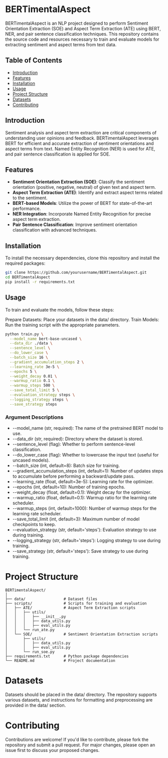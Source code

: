 # BERTimentalAspect

BERTimentalAspect is an NLP project designed to perform Sentiment Orientation Extraction (SOE) and Aspect Term Extraction (ATE) using BERT, NER, and pair sentence classification techniques. This repository contains the source code and resources necessary to train and evaluate models for extracting sentiment and aspect terms from text data.

## Table of Contents

- [Introduction](#introduction)
- [Features](#features)
- [Installation](#installation)
- [Usage](#usage)
- [Project Structure](#project-structure)
- [Datasets](#datasets)
- [Contributing](#contributing)
  
## Introduction

Sentiment analysis and aspect term extraction are critical components of understanding user opinions and feedback. BERTimentalAspect leverages BERT for efficient and accurate extraction of sentiment orientations and aspect terms from text. Named Entity Recognition (NER) is used for ATE, and pair sentence classification is applied for SOE.

## Features

- **Sentiment Orientation Extraction (SOE)**: Classify the sentiment orientation (positive, negative, neutral) of given text and aspect term.
- **Aspect Term Extraction (ATE)**: Identify and extract aspect terms related to the sentiment.
- **BERT-based Models**: Utilize the power of BERT for state-of-the-art performance.
- **NER Integration**: Incorporate Named Entity Recognition for precise aspect term extraction.
- **Pair Sentence Classification**: Improve sentiment orientation classification with advanced techniques.

## Installation

To install the necessary dependencies, clone this repository and install the required packages:

```bash
git clone https://github.com/yourusername/BERTimentalAspect.git
cd BERTimentalAspect
pip install -r requirements.txt
```

## Usage
To train and evaluate the models, follow these steps:

Prepare Datasets: Place your datasets in the data/ directory.
Train Models: Run the training script with the appropriate parameters.
```bash
python train.py \
  --model_name bert-base-uncased \
  --data_dir ./data \
  --sentence_level \
  --do_lower_case \
  --batch_size 16 \
  --gradient_accumulation_steps 2 \
  --learning_rate 3e-5 \
  --epochs 5 \
  --weight_decay 0.01 \
  --warmup_ratio 0.1 \
  --warmup_steps 500 \
  --save_total_limit 5 \
  --evaluation_strategy steps \
  --logging_strategy steps \
  --save_strategy steps
```
### Argument Descriptions
- --model_name (str, required): The name of the pretrained BERT model to use.
- --data_dir (str, required): Directory where the dataset is stored.
- --sentence_level (flag): Whether to perform sentence-level classification.
- --do_lower_case (flag): Whether to lowercase the input text (useful for uncased models).
- --batch_size (int, default=8): Batch size for training.
- --gradient_accumulation_steps (int, default=1): Number of updates steps to accumulate before performing a backward/update pass.
- --learning_rate (float, default=3e-5): Learning rate for the optimizer.
- --epochs (int, default=10): Number of training epochs.
- --weight_decay (float, default=0.1): Weight decay for the optimizer.
- --warmup_ratio (float, default=0.1): Warmup ratio for the learning rate scheduler.
- --warmup_steps (int, default=1000): Number of warmup steps for the learning rate scheduler.
- --save_total_limit (int, default=3): Maximum number of model checkpoints to keep.
- --evaluation_strategy (str, default='steps'): Evaluation strategy to use during training.
- --logging_strategy (str, default='steps'): Logging strategy to use during training.
- --save_strategy (str, default='steps'): Save strategy to use during training.
# Project Structure
```
BERTimentalAspect/
│
├── data/                 # Dataset files
├── scripts/              # Scripts for training and evaluation
│   ├── ATE/              # Aspect Term Extraction scripts
│   │   ├── utils/
│   │   │   ├── __init__.py
│   │   │   ├── data_utils.py
│   │   │   ├── eval_utils.py
│   │   └── run_ate.py
│   └── SOE/              # Sentiment Orientation Extraction scripts
│       ├── utils/
│       │   ├── data_utils.py
│       │   ├── eval_utils.py
│       └── run_soe.py
├── requirements.txt      # Python package dependencies
└── README.md             # Project documentation
```


# Datasets
Datasets should be placed in the data/ directory. The repository supports various datasets, and instructions for formatting and preprocessing are provided in the data/ section.

# Contributing
Contributions are welcome! If you'd like to contribute, please fork the repository and submit a pull request. For major changes, please open an issue first to discuss your proposed changes.

